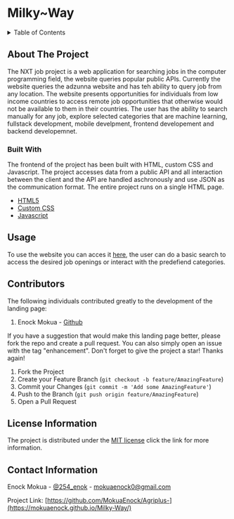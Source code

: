 # Milky~Way

<!-- TABLE OF CONTENTS -->
<details>
  <summary>Table of Contents</summary>
  <ol>
    <li>
      <a href="#about-the-project">About The Project</a>
      <ul>
        <li><a href="#built-with">Built With</a></li>
      </ul>
    </li>
    <li><a href="#usage">Usage</a></li>
    <li><a href="#contributing">Contributors</a></li>
    <li><a href="#license">License</a></li>
    <li><a href="#contact">Contact</a></li>
    <li><a href="#acknowledgments">Acknowledgments</a></li>
  </ol>
</details>

## About The Project

The NXT job project is a web application for searching jobs in the computer programming field, the website queries popular public APIs. Currently the website queries the adzunna website and has teh ability to query job from any location. The website presents opportunities for individuals from low income countries to access remote job opportunities that otherwise would not be available to them in their countries. The user has the ability to search manually for any job, explore selected categories that are machine learning, fullstack development, mobile develpment, frontend developement and backend developemnet.


### Built With

The frontend of the project has been built with HTML, custom CSS and Javascript. The project accesses data from a public API and all interaction between the client and the API are handled aschronously and use JSON as the communication format. The entire project runs on a single HTML page.

* [HTML5](https://html.com/)
* [Custom CSS](https://www.w3.org/Style/CSS/Overview.en.html)
* [Javascript](https://www.javascript.com/)

## Usage

To use the website you can acces it [here](https://mokuaenock.github.io/NxT-Job/), the user can do a basic search to access the desired job openings or interact with the predefiend categories.

## Contributors

The following individuals contributed greatly to the development of the landing page:

<ol><li>Enock Mokua - <a href="https://github.com/MokuaEnock">Github</a>
</ol>

If you have a suggestion that would make this landing page better, please fork the repo and create a pull request. You can also simply open an issue with the tag "enhancement".
Don't forget to give the project a star! Thanks again!

1. Fork the Project
2. Create your Feature Branch (`git checkout -b feature/AmazingFeature`)
3. Commit your Changes (`git commit -m 'Add some AmazingFeature'`)
4. Push to the Branch (`git push origin feature/AmazingFeature`)
5. Open a Pull Request

## License Information

The project is distributed under the  [MIT license](https://opensource.org/licenses/MIT) click the link for more information.

## Contact Information

Enock Mokua - [@254_enok](https://twitter.com/254_enok) - mokuaenock0@gmail.com

Project Link: [https://github.com/MokuaEnock/Agriplus-](https://mokuaenock.github.io/Milky-Way/)

